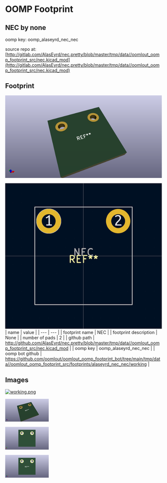 # OOMP Footprint  
## NEC  by none  
  
oomp key: oomp_alaseyrd_nec_nec  
  
source repo at: [http://gitlab.com/AlasEyrd/nec.pretty/blob/master/tmp/data//oomlout_oomp_footprint_src/nec.kicad_mod](http://gitlab.com/AlasEyrd/nec.pretty/blob/master/tmp/data//oomlout_oomp_footprint_src/nec.kicad_mod)  
## Footprint  
  
[![working_kicad_pcb_3d.png](working_kicad_pcb_3d_600.png)](working_kicad_pcb_3d.png)  
  
[![working.png](working_600.png)](working.png)  
| name | value | 
| --- | --- | 
| footprint name | NEC | 
| footprint description | None | 
| number of pads | 2 | 
| github path | http://github.com/AlasEyrd/nec.pretty/blob/master/tmp/data//oomlout_oomp_footprint_src/nec.kicad_mod | 
| oomp key | oomp_alaseyrd_nec_nec | 
| oomp bot github | https://github.com/oomlout/oomlout_oomp_footprint_bot/tree/main/tmp/data//oomlout_oomp_footprint_src/footprints/alaseyrd_nec_nec/working | 
## Images  
  
[![working.png](working_140.png)](working.png)  
  
[![working_kicad_pcb_3d.png](working_kicad_pcb_3d_140.png)](working_kicad_pcb_3d.png)  
  
[![working_kicad_pcb_3d_back.png](working_kicad_pcb_3d_back_140.png)](working_kicad_pcb_3d_back.png)  
  
[![working_kicad_pcb_3d_front.png](working_kicad_pcb_3d_front_140.png)](working_kicad_pcb_3d_front.png)  
